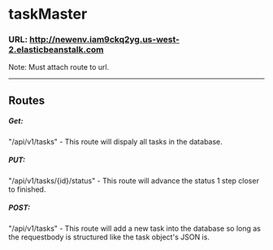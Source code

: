 # taskMaster
### URL: http://newenv.iam9ckq2yg.us-west-2.elasticbeanstalk.com

Note: Must attach route to url.

---

## Routes
##### Get:
"/api/v1/tasks" - This route will dispaly all tasks in the database.

##### PUT:
"/api/v1/tasks/{id}/status" - This route will advance the status 1 step closer to finished.

##### POST:
"/api/v1/tasks" - This route will add a new task into the database so long as the requestbody is structured like the task object's JSON is.

